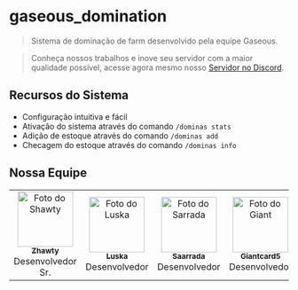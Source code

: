 # gaseous_domination
> Sistema de dominação de farm desenvolvido pela equipe Gaseous.

> Conheça nossos trabalhos e inove seu servidor com a maior qualidade possível, acesse agora mesmo nosso [Servidor no Discord](https://discord.gg/ZD8gVAAJzt).

## Recursos do Sistema
* Configuração intuitiva e fácil
* Ativação do sistema através do comando `/dominas stats`
* Adição de estoque através do comando `/dominas add`
* Checagem do estoque através do comando `/dominas info`

## Nossa Equipe

<table>
  <tr>
    <td align="center">
      <a href="#">
        <img src="https://avatars.githubusercontent.com/u/68912054?s=96&v=4" width="100px;" alt="Foto do Shawty"/><br>
        <sub>
          <b>Zhawty</b><br>  
        </sub>
      </a>
Desenvolvedor Sr.
    </td>
    <td align="center">
      <a href="#">
        <img src="https://avatars.githubusercontent.com/u/42743208?s=96&v=4" width="100px;" alt="Foto do Luska"/><br>
        <sub>
          <b>Luska</b><br> 
        </sub>
      </a>
Desenvolvedor
    </td>
    <td align="center">
      <a href="#">
        <img src="https://avatars.githubusercontent.com/u/88467879?s=96&v=4" width="100px;" alt="Foto do Sarrada"/><br>
        <sub>
          <b>Saarrada</b><br> 
        </sub>
      </a>
Desenvolvedor
    </td>
<td align="center">
      <a href="#">
        <img src="https://avatars.githubusercontent.com/u/69985363?s=96&v=4" width="100px;" alt="Foto do Giant"/><br>
        <sub>
          <b>Giantcard5</b><br> 
        </sub>
      </a>
Desenvolvedor
    </td>
  </tr>
</table>

